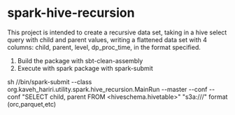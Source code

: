 # spark-hive-recursion
This project is intended to create a recursive data set, taking in a hive select query with child and parent values, writing a flattened data set with 4 columns: child, parent, level, dp_proc_time, in the format specified.

1) Build the package with sbt-clean-assembly
2) Execute with spark package with spark-submit

sh /<spark2 home>/bin/spark-submit  --class org.kaveh_hariri.utility.spark.hive_recursion.MainRun --master <master> --conf <conf1> --conf<conf2> <path to jar> <appname> <levelParallelism> "SELECT child, parent  FROM <hiveschema.hivetable>" "s3a://<bucket>/<path to file>" format (orc,parquet,etc)
